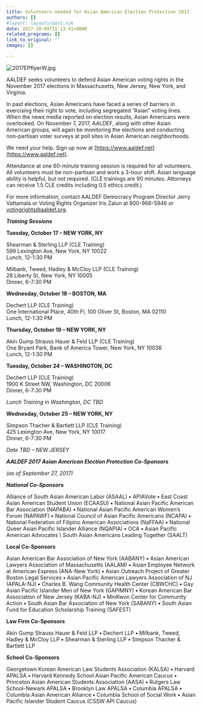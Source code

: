 ```yaml
---
title: Volunteers needed for Asian American Election Protection 2017
authors: []
#layout: layouts/post.njk
date: 2017-10-09T15:13:41+0000
related_programs: []
link_to_original: ''
images: []

---
```

![2017EPflyerW.jpg](/uploads/2017EPflyerW.jpg)

AALDEF seeks volunteers to defend Asian American voting rights in the November
2017 elections in Massachusetts, New Jersey, New York, and Virginia.

In past elections, Asian Americans have faced a series of barriers in exercising
their right to vote, including segregated “Asian” voting lines. When the news
media reported on election results, Asian Americans were overlooked. On November
7, 2017, AALDEF, along with other Asian American groups, will again be
monitoring the elections and conducting non-partisan voter surveys at poll sites
in Asian American neighborhoods.

We need your help. Sign up now at [https://www.aaldef.net](https://www.aaldef.net).

Attendance at one 60-minute training session is required for all volunteers. All
volunteers must be non-partisan and work a 3-hour shift. Asian language ability
is helpful, but not required. (CLE trainings are 90 minutes. Attorneys can
receive 1.5 CLE credits including 0.5 ethics credit.)

For more information, contact AALDEF Democracy Program Director Jerry Vattamala
or Voting Rights Organizer Iris Zalun at 800-966-5946 or
votingrights@aaldef.org.

**_Training Sessions_**

**Tuesday, October 17 – NEW YORK, NY**

Shearman & Sterling LLP (CLE Training)  
599 Lexington Ave, New York, NY 10022  
Lunch, 12-1:30 PM

Milbank, Tweed, Hadley & McCloy LLP (CLE Training)  
28 Liberty St, New York, NY 10005  
Dinner, 6-7:30 PM

**Wednesday, October 18 – BOSTON, MA**

Dechert LLP (CLE Training)  
One International Place, 40th Fl, 100 Oliver St, Boston, MA 02110  
Lunch, 12-1:30 PM

**Thursday, October 19 – NEW YORK, NY**

Akin Gump Strauss Hauer & Feld LLP (CLE Training)  
One Bryant Park, Bank of America Tower, New York, NY 10036  
Lunch, 12-1:30 PM

**Tuesday, October 24 – WASHINGTON, DC**

Dechert LLP (CLE Training)  
1900 K Street NW, Washington, DC 20006  
Dinner, 6-7:30 PM

_Lunch Training in Washington, DC TBD_

**Wednesday, October 25 – NEW YORK, NY**

Simpson Thacher & Bartlett LLP (CLE Training)  
425 Lexington Ave, New York, NY 10017  
Dinner, 6-7:30 PM

_Date TBD – NEW JERSEY_

**_AALDEF 2017 Asian American Election Protection Co-Sponsors_**

_(as of September 27, 2017)_

**_National Co-Sponsors_**

Alliance of South Asian American Labor (ASAAL) **•** APIAVote **•** East Coast Asian
American Student Union (ECAASU) **•** National Asian Pacific American Bar Association
(NAPABA) **•** National Asian Pacific American Women’s Forum (NAPAWF) **•** National
Council of Asian Pacific Americans (NCAPA) **•** National Federation of Filipino American Associations (NaFFAA) **•** National Queer Asian Pacific Islander Alliance (NQAPIA) **•** OCA **•** Asian Pacific American Advocates \\ South Asian Americans Leading Together (SAALT)

**Local Co-Sponsors**

Asian American Bar Association of New York (AABANY) **•** Asian American Lawyers
Association of Massachusetts (AALAM) **•** Asian Employee Network at American Express
(ANA-New York) **•** Asian Outreach Project of Greater Boston Legal Services **•** Asian
Pacific American Lawyers Association of NJ (APALA-NJ) **•** Charles B. Wang Community
Health Center (CBWCHC) **•** Gay Asian Pacific Islander Men of New York (GAPIMNY) **•** Korean American Bar Association of New Jersey (KABA-NJ) **•** MinKwon Center for
Community Action **•** South Asian Bar Association of New York (SABANY) **•** South Asian
Fund for Education Scholarship Training (SAFEST)

**Law Firm Co-Sponsors**

Akin Gump Strauss Hauer & Feld LLP **•** Dechert LLP **•** Milbank, Tweed, Hadley & McCloy
LLP **•** Shearman & Sterling LLP **•** Simpson Thacher & Bartlett LLP

**School Co-Sponsors**

Georgetown Korean American Law Students Association (KALSA) **•** Harvard APALSA **•** Harvard Kennedy School Asian Pacific American Caucus **•** Princeton Asian American Students Association (AASA) **•** Rutgers Law School-Newark APALSA **•** Brooklyn Law APALSA **•** Columbia APALSA **•** Columbia Asian American Alliance **•** Columbia School of Social Work **•** Asian Pacific Islander Student Caucus (CSSW API Caucus)